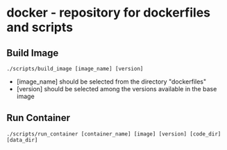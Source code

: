 # docker - repository for dockerfiles and scripts

## Build Image
```
./scripts/build_image [image_name] [version]
```
- [image_name] should be selected from the directory "dockerfiles"
- [version] should be selected among the versions available in the base image

## Run Container
```
./scripts/run_container [container_name] [image] [version] [code_dir] [data_dir]
